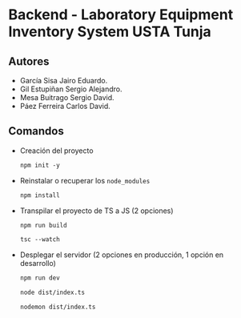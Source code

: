 # Backend - Laboratory Equipment Inventory System USTA Tunja

## Autores

- García Sisa Jairo Eduardo.
- Gil Estupiñan Sergio Alejandro.
- Mesa Buitrago Sergio David.
- Páez Ferreira Carlos David.

## Comandos

- Creación del proyecto

  ```txt
  npm init -y
  ```

- Reinstalar o recuperar los `node_modules`
  
  ```txt
  npm install
  ```

- Transpilar el proyecto de TS a JS (2 opciones)
  
  ```txt
  npm run build
  ```

  ```txt
  tsc --watch
  ```

- Desplegar el servidor (2 opciones en producción, 1 opción en desarrollo)
  
  ```txt
  npm run dev
  ```
  
  ```txt
  node dist/index.ts
  ```
  
  ```txt
  nodemon dist/index.ts
  ```
